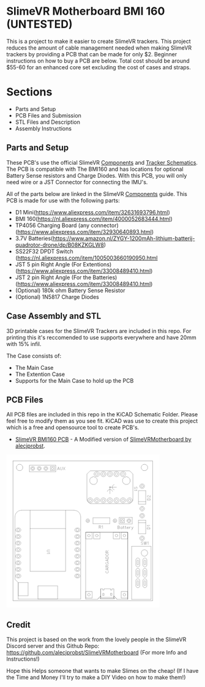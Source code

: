 # SlimeVR Motherboard BMI 160 (UNTESTED)

This is a project to make it easier to create SlimeVR trackers. This project reduces the amount of cable management needed when making SlimeVR trackers by providing a PCB that can be made for only $2. Beginner instructions on how to buy a PCB are below. Total cost should be around $55-60 for an enhanced core set excluding the cost of cases and straps.

# Sections

 - Parts and Setup
 - PCB Files and Submission
 - STL Files and Description
 - Assembly Instructions

## Parts and Setup

These PCB's use the official SlimeVR [Components](https://docs.slimevr.dev/diy/components-guide.html) and [Tracker Schematics](https://docs.slimevr.dev/diy/tracker-schematics.html). The PCB is compatible with The BMI160 and has locations for optional Battery Sense resistors and Charge Diodes. With this PCB, you will only need wire or a JST Connector for connecting the IMU's. 

All of the parts below are linked in the SlimeVR [Components](https://docs.slimevr.dev/diy/components-guide.html) guide.
This PCB is made for use with the following parts:

 - D1 Mini(https://www.aliexpress.com/item/32631693796.html)
 - BMI 160(https://nl.aliexpress.com/item/4000052683444.html)
 - TP4056 Charging Board (any connector) (https://www.aliexpress.com/item/32930640893.html)
 - 3.7V Batteries(https://www.amazon.nl/ZYGY-1200mAh-lithium-batterij-quadrotor-drone/dp/B08KZKGLW8)
 - SS22F32 DPDT Switch (https://nl.aliexpress.com/item/1005003660190950.html
 - JST 5 pin Right Angle (For Extentions) (https://www.aliexpress.com/item/33008489410.html)
 - JST 2 pin Right Angle (For the Batteries) (https://www.aliexpress.com/item/33008489410.html)
 - (Optional) 180k ohm Battery Sense Resistor
 - (Optional) 1N5817 Charge Diodes

## Case Assembly and STL

3D printable cases for the SlimeVR Trackers are included in this repo.
For printing this it's reccomended to use supports everywhere and have 20mm with 15% infil.

The Case consists of:
- The Main Case
- The Extention Case
- Supports for the Main Case to hold up the PCB
 
## PCB Files

All PCB files are included in this repo in the KiCAD Schematic Folder. Please feel free to modify them as you see fit. KiCAD was use to create this project which is a free and opensource tool to create PCB's. 

- [SlimeVR BMI160 PCB](/Gerber/) - A Modified version of [SlimeVRMotherboard by alecjprobst](https://github.com/alecjprobst/SlimeVRMotherboard).

 <img src="https://github.com/DoctorBlobs/SlimeVR-Motherboard-BMI160/blob/Main/Images/Top.png" width="400" height="400">

## Credit
This project is based on the work from the lovely people in the SlimeVR Discord server and this Github Repo:
https://github.com/alecjprobst/SlimeVRMotherboard (For more Info and Instructions!)

Hope this Helps someone that wants to make Slimes on the cheap! (If I have the Time and Money I'll try to make a DIY Video on how to make them!)





